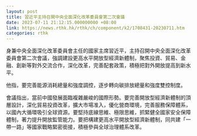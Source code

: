 ```yaml
---
layout: post
title: 習近平主持召開中央全面深化改革委員會第二次會議
date: 2023-07-11 21:12:15.000000000 +08:00
link: https://news.rthk.hk/rthk/ch/component/k2/1708431-20230711.htm
categories: rthk
---
```


身兼中央全面深化改革委員會主任的國家主席習近平，主持召開中央全面深化改革委員會第二次會議，強調建設更高水平開放型經濟新體制，聚焦投資、貿易、金融、創新等對外交流合作，深化改革，完善配套政策，積極把對外開放提高到新水平。

他指，要完善能源消耗總量和強度調控，逐步轉向碳排放總量和強度雙控制度。

會議指出，當前中國發展面臨複雜嚴峻的國際形勢。要完善開放型經濟新體制的頂層設計，深化貿易投資改革，擴大市場准入，優化營商環境，完善服務保障體系，以國內大循環吸引全球資源。要堅持底線思維、極限思維，抓緊健全國家安全保障體制，著力提升開放監管能力。要把構建更高水平開放型經濟新體制，同共建「一帶一路」等國家戰略緊密銜接，積極參與全球治理體系改革。
